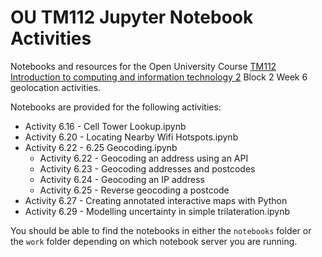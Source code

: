 # OU TM112 Jupyter Notebook Activities

Notebooks and resources for the Open University Course [TM112 Introduction to computing and information technology 2](http://www.open.ac.uk/courses/modules/tm112) Block 2 Week 6 geolocation activities.

Notebooks are provided for the following activities:

- Activity 6.16 - Cell Tower Lookup.ipynb
- Activity 6.20 - Locating Nearby Wifi Hotspots.ipynb
- Activity 6.22 - 6.25 Geocoding.ipynb
  - Activity 6.22 - Geocoding an address using an API
  - Activity 6.23 - Geocoding addresses and postcodes
  - Activity 6.24 - Geocoding an IP address
  - Activity 6.25 - Reverse geocoding a postcode
- Activity 6.27 - Creating annotated interactive maps with Python
- Activity 6.29 - Modelling uncertainty in simple trilateration.ipynb

You should be able to find the notebooks in either the `notebooks` folder or the `work` folder depending on which notebook server you are running.